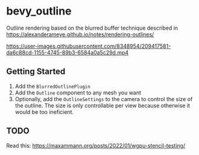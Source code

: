 # bevy_outline

Outline rendering based on the blurred buffer technique described in <https://alexanderameye.github.io/notes/rendering-outlines/>

<https://user-images.githubusercontent.com/8348954/209417581-da6c88cd-1155-4745-89b3-6584a0a5c29d.mp4>

## Getting Started

1. Add the `BlurredOutlinePlugin`
2. Add the `Outline` component to any mesh you want
3. Optionally, add the `OutlineSettings` to the camera to control the size of the outline. The size is only controllable per view because otherwise it would be too ineficient.

## TODO

Read this: <https://maxammann.org/posts/2022/01/wgpu-stencil-testing/>
